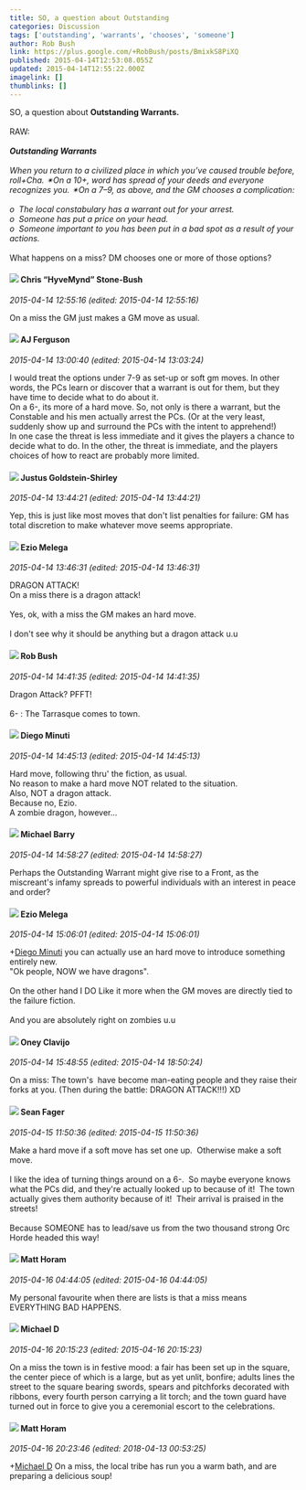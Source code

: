```yaml
---
title: SO, a question about Outstanding
categories: Discussion
tags: ['outstanding', 'warrants', 'chooses', 'someone']
author: Rob Bush
link: https://plus.google.com/+RobBush/posts/BmixkS8PiXQ
published: 2015-04-14T12:53:08.055Z
updated: 2015-04-14T12:55:22.000Z
imagelink: []
thumblinks: []
---
```


SO, a question about <b>Outstanding Warrants.</b><br /><br />RAW:<br /><br /><b><i>Outstanding Warrants</i></b><br /><br /><i>When you return to a civilized place in which you’ve caused trouble before, roll+Cha. ✴On a 10+, word has spread of your deeds and everyone recognizes you. ✴On a 7–9, as above, and the GM chooses a complication:</i> <br /><br /><i>o  The local constabulary has a warrant out for your arrest.</i> <br /><i>o  Someone has put a price on your head.</i> <br /><i>o  Someone important to you has been put in a bad spot as a result of your actions.</i> <br /><br />What happens on a miss? DM chooses one or more of those options?
<div id='comment z13nu1izhvnlhpgm022geri5fqn4xzitl'>
  <h4><img src='{{site.baseurl}}//images/avatars/108053817066303198241_photo.jpg'> Chris “HyveMynd” Stone-Bush</h4>
      <p><cite>2015-04-14 12:55:16 (edited: 2015-04-14 12:55:16)</cite></p>
        <p>On a miss the GM just makes a GM move as usual.</p>
</div>
        

<div id='comment z13nu1izhvnlhpgm022geri5fqn4xzitl'>
  <h4><img src='{{site.baseurl}}//images/avatars/109986174939032907879_photo.jpg'> AJ Ferguson</h4>
      <p><cite>2015-04-14 13:00:40 (edited: 2015-04-14 13:03:24)</cite></p>
        <p>I would treat the options under 7-9 as set-up or soft gm moves. In other words, the PCs learn or discover that a warrant is out for them, but they have time to decide what to do about it.<br />On a 6-, its more of a hard move. So, not only is there a warrant, but the Constable and his men actually arrest the PCs. (Or at the very least, suddenly show up and surround the PCs with the intent to apprehend!)<br />In one case the threat is less immediate and it gives the players a chance to decide what to do. In the other, the threat is immediate, and the players choices of how to react are probably more limited.</p>
</div>
        

<div id='comment z13nu1izhvnlhpgm022geri5fqn4xzitl'>
  <h4><img src='{{site.baseurl}}//images/avatars/103281743953109812860_photo.jpg'> Justus Goldstein-Shirley</h4>
      <p><cite>2015-04-14 13:44:21 (edited: 2015-04-14 13:44:21)</cite></p>
        <p>Yep, this is just like most moves that don&#39;t list penalties for failure: GM has total discretion to make whatever move seems appropriate.</p>
</div>
        

<div id='comment z13nu1izhvnlhpgm022geri5fqn4xzitl'>
  <h4><img src='{{site.baseurl}}//images/avatars/106208215013894151619_photo.jpg'> Ezio Melega</h4>
      <p><cite>2015-04-14 13:46:31 (edited: 2015-04-14 13:46:31)</cite></p>
        <p>DRAGON ATTACK! <br />On a miss there is a dragon attack! <br /><br />Yes, ok, with a miss the GM makes an hard move. <br /><br />I don&#39;t see why it should be anything but a dragon attack u.u</p>
</div>
        

<div id='comment z13nu1izhvnlhpgm022geri5fqn4xzitl'>
  <h4><img src='{{site.baseurl}}//images/avatars/111067123404608284718_photo.jpg'> Rob Bush</h4>
      <p><cite>2015-04-14 14:41:35 (edited: 2015-04-14 14:41:35)</cite></p>
        <p>Dragon Attack? PFFT!<br /><br />6- : The Tarrasque comes to town.</p>
</div>
        

<div id='comment z13nu1izhvnlhpgm022geri5fqn4xzitl'>
  <h4><img src='{{site.baseurl}}//images/avatars/105865506865728214454_photo.jpg'> Diego Minuti</h4>
      <p><cite>2015-04-14 14:45:13 (edited: 2015-04-14 14:45:13)</cite></p>
        <p>Hard move, following thru&#39; the fiction, as usual.<br />No reason to make a hard move NOT related to the situation.<br />Also, NOT a dragon attack.<br />Because no, Ezio.<br />A zombie dragon, however...</p>
</div>
        

<div id='comment z13nu1izhvnlhpgm022geri5fqn4xzitl'>
  <h4><img src='{{site.baseurl}}//images/avatars/111063200037086452489_photo.jpg'> Michael Barry</h4>
      <p><cite>2015-04-14 14:58:27 (edited: 2015-04-14 14:58:27)</cite></p>
        <p>Perhaps the Outstanding Warrant might give rise to a Front, as the miscreant&#39;s infamy spreads to powerful individuals with an interest in peace and order?</p>
</div>
        

<div id='comment z13nu1izhvnlhpgm022geri5fqn4xzitl'>
  <h4><img src='{{site.baseurl}}//images/avatars/106208215013894151619_photo.jpg'> Ezio Melega</h4>
      <p><cite>2015-04-14 15:06:01 (edited: 2015-04-14 15:06:01)</cite></p>
        <p><span class="proflinkWrapper"><span class="proflinkPrefix">+</span><a class="proflink" href="https://plus.google.com/105865506865728214454" oid="105865506865728214454">Diego Minuti</a></span> you can actually use an hard move to introduce something entirely new. <br />&quot;Ok people, NOW we have dragons&quot;. <br /><br />On the other hand I DO Like it more when the GM moves are directly tied to the failure fiction. <br /><br />And you are absolutely right on zombies u.u</p>
</div>
        

<div id='comment z13nu1izhvnlhpgm022geri5fqn4xzitl'>
  <h4><img src='{{site.baseurl}}//images/avatars/110983326464970369421_photo.jpg'> Oney Clavijo</h4>
      <p><cite>2015-04-14 15:48:55 (edited: 2015-04-14 18:50:24)</cite></p>
        <p>On a miss: The town&#39;s  have become man-eating people and they raise their forks at you. (Then during the battle: DRAGON ATTACK!!!) XD</p>
</div>
        

<div id='comment z13nu1izhvnlhpgm022geri5fqn4xzitl'>
  <h4><img src='{{site.baseurl}}//images/avatars/109957662124279661127_photo.jpg'> Sean Fager</h4>
      <p><cite>2015-04-15 11:50:36 (edited: 2015-04-15 11:50:36)</cite></p>
        <p>Make a hard move if a soft move has set one up.  Otherwise make a soft move.<br /><br />I like the idea of turning things around on a 6-.  So maybe everyone knows what the PCs did, and they&#39;re actually looked up to because of it!  The town actually gives them authority because of it!  Their arrival is praised in the streets!<br /><br />Because SOMEONE has to lead/save us from the two thousand strong Orc Horde headed this way!</p>
</div>
        

<div id='comment z13nu1izhvnlhpgm022geri5fqn4xzitl'>
  <h4><img src='{{site.baseurl}}//images/avatars/105472060898626050077_photo.jpg'> Matt Horam</h4>
      <p><cite>2015-04-16 04:44:05 (edited: 2015-04-16 04:44:05)</cite></p>
        <p>My personal favourite when there are lists is that a miss means EVERYTHING BAD HAPPENS.</p>
</div>
        

<div id='comment z13nu1izhvnlhpgm022geri5fqn4xzitl'>
  <h4><img src='{{site.baseurl}}//images/avatars/106207499701502364297_photo.jpg'> Michael D</h4>
      <p><cite>2015-04-16 20:15:23 (edited: 2015-04-16 20:15:23)</cite></p>
        <p>On a miss the town is in festive mood: a fair has been set up in the square, the center piece of which is a large, but as yet unlit, bonfire; adults lines the street to the square bearing swords, spears and pitchforks decorated with ribbons, every fourth person carrying a lit torch; and the town guard have turned out in force to give you a ceremonial escort to the celebrations.</p>
</div>
        

<div id='comment z13nu1izhvnlhpgm022geri5fqn4xzitl'>
  <h4><img src='{{site.baseurl}}//images/avatars/105472060898626050077_photo.jpg'> Matt Horam</h4>
      <p><cite>2015-04-16 20:23:46 (edited: 2018-04-13 00:53:25)</cite></p>
        <p><span class="proflinkWrapper"><span class="proflinkPrefix">+</span><a class="proflink" href="https://plus.google.com/106207499701502364297" oid="106207499701502364297">Michael D</a></span> On a miss, the local tribe has run you a warm bath, and are preparing a delicious soup!</p>
</div>
        